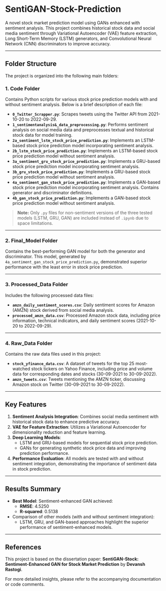 # SentiGAN-Stock-Prediction

A novel stock market prediction model using GANs enhanced with sentiment analysis. This project combines historical stock data and social media sentiment through Variational Autoencoder (VAE) feature extraction, Long Short-Term Memory (LSTM) generators, and Convolutional Neural Network (CNN) discriminators to improve accuracy.

---

## Folder Structure

The project is organized into the following main folders:

### 1. **Code Folder**
Contains Python scripts for various stock price prediction models with and without sentiment analysis. Below is a brief description of each file:

- **`0_Twitter_Scrapper.py`**: Scrapes tweets using the Twitter API from 2021-10-20 to 2022-09-29.
- **`1_sentimentanalysis&_data_preprocessing.py`**: Performs sentiment analysis on social media data and preprocesses textual and historical stock data for model training.
- **`2a_sentiment_lstm_stock_price_prediction.py`**: Implements an LSTM-based stock price prediction model incorporating sentiment analysis.
- **`2b_lstm_stock_price_prediction.py`**: Implements an LSTM-based stock price prediction model without sentiment analysis.
- **`3a_sentiment_gru_stock_price_prediction.py`**: Implements a GRU-based stock price prediction model incorporating sentiment analysis.
- **`3b_gru_stock_price_prediction.py`**: Implements a GRU-based stock price prediction model without sentiment analysis.
- **`4a_sentiment_gan_stock_price_prediction.py`**: Implements a GAN-based stock price prediction model incorporating sentiment analysis. Contains generator and discriminator definitions.
- **`4b_gan_stock_price_prediction.py`**: Implements a GAN-based stock price prediction model without sentiment analysis.

> **Note:** Only `.py` files for non-sentiment versions of the three tested models (LSTM, GRU, GAN) are included instead of `.ipynb` due to space limitations.

---

### 2. **Final_Model Folder**
Contains the best-performing GAN model for both the generator and discriminator. This model, generated by `4a_sentiment_gan_stock_price_prediction.py`, demonstrated superior performance with the least error in stock price prediction.

---

### 3. **Processed_Data Folder**
Includes the following processed data files:

- **`amzn_daily_sentiment_scores.csv`**: Daily sentiment scores for Amazon (AMZN) stock derived from social media analysis.
- **`processed_amzn_data.csv`**: Processed Amazon stock data, including price information, technical indicators, and daily sentiment scores (2021-10-20 to 2022-09-29).

---

### 4. **Raw_Data Folder**
Contains the raw data files used in this project:

- **`stock_yfinance_data.csv`**: A dataset of tweets for the top 25 most-watched stock tickers on Yahoo Finance, including price and volume data for corresponding dates and stocks (30-09-2021 to 30-09-2022).
- **`amzn_tweets.csv`**: Tweets mentioning the AMZN ticker, discussing Amazon stock on Twitter (30-09-2021 to 30-09-2022).

---

## Key Features

1. **Sentiment Analysis Integration**: Combines social media sentiment with historical stock data to enhance predictive accuracy.
2. **VAE for Feature Extraction**: Utilizes a Variational Autoencoder for dimensionality reduction and feature learning.
3. **Deep Learning Models**:
   - LSTM and GRU-based models for sequential stock price prediction.
   - GANs for generating synthetic stock price data and improving prediction performance.
4. **Performance Evaluation**: All models are tested with and without sentiment integration, demonstrating the importance of sentiment data in stock prediction.

---

## Results Summary

- **Best Model**: Sentiment-enhanced GAN achieved:
  - **RMSE**: 4.5250
  - **R-squared**: 0.5138
- Comparison of other models (with and without sentiment integration):
  - LSTM, GRU, and GAN-based approaches highlight the superior performance of sentiment-enhanced models.

---

## References

This project is based on the dissertation paper: **SentiGAN-Stock: Sentiment-Enhanced GAN for Stock Market Prediction** by **Devansh Rastogi**.

For more detailed insights, please refer to the accompanying documentation or code comments.
